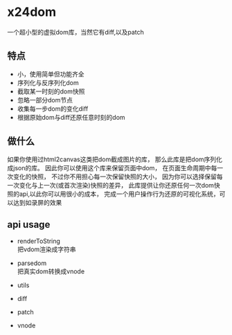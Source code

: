 # x24dom
一个超小型的虚拟dom库，当然它有diff,以及patch

## 特点
- 小，使用简单但功能齐全
- 序列化与反序列化dom
- 截取某一时刻的dom快照
- 忽略一部分dom节点
- 收集每一步dom的变化diff
- 根据原始dom与diff还原任意时刻的dom

## 做什么
如果你使用过html2canvas这类把dom截成图片的库，
那么此库是把dom序列化成json的库。
因此你可以使用这个库来保留页面中dom，
在页面生命周期中每一次变化的快照，
不过你不用担心每一次保留快照的大小，
因为你可以选择保留每一次变化与上一次(或首次渲染)快照的差异，
此库提供让你还原任何一次dom快照的api,以此你可以用很小的成本，
完成一个用户操作行为还原的可视化系统，可以达到如录屏的效果

## api usage
- renderToString  
把vdom渲染成字符串

- parsedom  
把真实dom转换成vnode
- utils 

- diff

- patch

- vnode  
